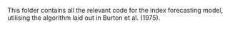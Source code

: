 This folder contains all the relevant code for the index forecasting model, utilising the algorithm laid out in Burton et al. (1975).
